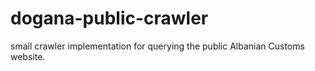 # dogana-public-crawler
small crawler implementation for querying the public Albanian Customs website.
